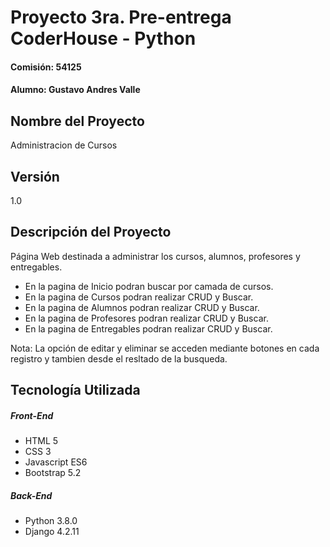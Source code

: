 # Proyecto 3ra. Pre-entrega CoderHouse - Python
#### Comisión: 54125
#### Alumno: Gustavo Andres Valle

## Nombre del Proyecto
Administracion de Cursos

## Versión
1.0

## Descripción del Proyecto
Página Web destinada a administrar los cursos, alumnos, profesores y entregables.

- En la pagina de Inicio podran buscar por camada de cursos.
- En la pagina de Cursos podran realizar CRUD y Buscar.
- En la pagina de Alumnos podran realizar CRUD y Buscar.
- En la pagina de Profesores podran realizar CRUD y Buscar.
- En la pagina de Entregables podran realizar CRUD y Buscar.

Nota: La opción de editar y eliminar se acceden mediante botones en cada registro y tambien desde el resltado de la busqueda.

## Tecnología Utilizada

##### Front-End
- HTML 5
- CSS 3
- Javascript ES6
- Bootstrap 5.2

##### Back-End
- Python 3.8.0
- Django 4.2.11









